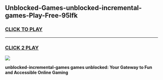 
## Unblocked-Games-unblocked-incremental-games-Play-Free-95lfk
<h3>
<a href="https://premium76.site?title=unblocked-incremental-games&ref=23A">CLICK TO PLAY</a></h3>
<hr>

<h3>
<a href="https://premium76.site?title=unblocked-incremental-games&ref=23A">CLICK 2 PLAY</a>
  
</h3>

<a href="https://premium76.site?title=unblocked-incremental-games&ref=23A"><img src="https://clearcache.store/games.png"></a>


**unblocked-incremental-games games unblocked: Your Gateway to Fun and Accessible Online Gaming**

